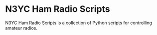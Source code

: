 # N3YC Ham Radio Scripts
N3YC Ham Radio Scripts is a collection of Python scripts for controlling amateur radios.

